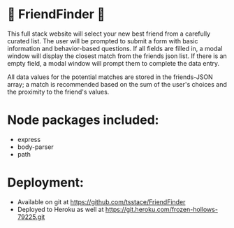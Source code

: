 # :cherry_blossom: FriendFinder :cherry_blossom:

This full stack website will select your new best friend from a carefully curated list. The user will be prompted to submit a form with basic information and behavior-based questions. If all fields are filled in, a modal window will display the closest match from the friends json list. If there is an empty field, a modal window will prompt them to complete the data entry. 

All data values for the potential matches are stored in the friends-JSON array; a match is recommended based on the sum of the user's choices and the proximity to the friend's values.

# Node packages included:
- express
- body-parser
- path

# Deployment:
- Available on git at https://github.com/tsstace/FriendFinder
- Deployed to Heroku as well at https://git.heroku.com/frozen-hollows-79225.git
